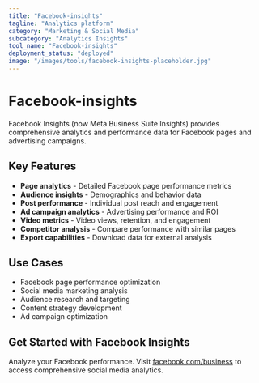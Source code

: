 ```yaml
---
title: "Facebook-insights"
tagline: "Analytics platform"
category: "Marketing & Social Media"
subcategory: "Analytics Insights"
tool_name: "Facebook-insights"
deployment_status: "deployed"
image: "/images/tools/facebook-insights-placeholder.jpg"
---
```


# Facebook-insights

Facebook Insights (now Meta Business Suite Insights) provides comprehensive analytics and performance data for Facebook pages and advertising campaigns.

## Key Features

- **Page analytics** - Detailed Facebook page performance metrics
- **Audience insights** - Demographics and behavior data
- **Post performance** - Individual post reach and engagement
- **Ad campaign analytics** - Advertising performance and ROI
- **Video metrics** - Video views, retention, and engagement
- **Competitor analysis** - Compare performance with similar pages
- **Export capabilities** - Download data for external analysis

## Use Cases

- Facebook page performance optimization
- Social media marketing analysis
- Audience research and targeting
- Content strategy development
- Ad campaign optimization

## Get Started with Facebook Insights

Analyze your Facebook performance. Visit [facebook.com/business](https://www.facebook.com/business) to access comprehensive social media analytics.
